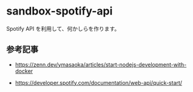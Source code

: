 # sandbox-spotify-api

Spotify API を利用して、何かしらを作ります。

## 参考記事

- https://zenn.dev/ymasaoka/articles/start-nodejs-development-with-docker

- https://developer.spotify.com/documentation/web-api/quick-start/
